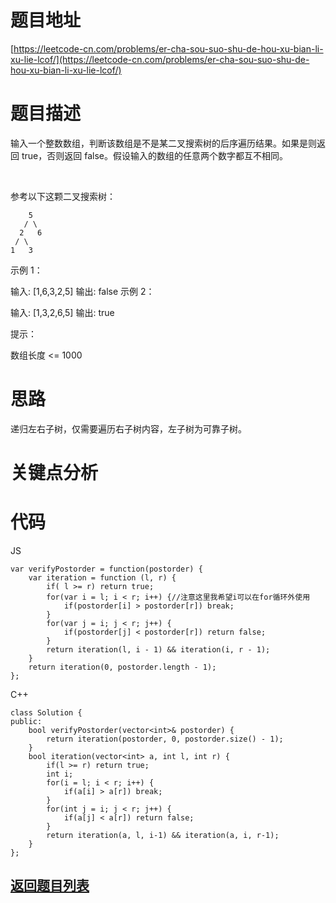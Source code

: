# 题目地址

[https://leetcode-cn.com/problems/er-cha-sou-suo-shu-de-hou-xu-bian-li-xu-lie-lcof/](https://leetcode-cn.com/problems/er-cha-sou-suo-shu-de-hou-xu-bian-li-xu-lie-lcof/)

# 题目描述
输入一个整数数组，判断该数组是不是某二叉搜索树的后序遍历结果。如果是则返回 true，否则返回 false。假设输入的数组的任意两个数字都互不相同。

 

参考以下这颗二叉搜索树：

        5
       / \
      2   6
     / \
    1   3

示例 1：

输入: [1,6,3,2,5]
输出: false
示例 2：

输入: [1,3,2,6,5]
输出: true
 

提示：

数组长度 <= 1000


# 思路
递归左右子树，仅需要遍历右子树内容，左子树为可靠子树。
# 关键点分析

# 代码
JS

    var verifyPostorder = function(postorder) {
        var iteration = function (l, r) {
            if( l >= r) return true;
            for(var i = l; i < r; i++) {//注意这里我希望i可以在for循环外使用
                if(postorder[i] > postorder[r]) break;
            }
            for(var j = i; j < r; j++) {
                if(postorder[j] < postorder[r]) return false;
            }
            return iteration(l, i - 1) && iteration(i, r - 1);
        }
        return iteration(0, postorder.length - 1);
    };

C++

    class Solution {
    public:
        bool verifyPostorder(vector<int>& postorder) {
            return iteration(postorder, 0, postorder.size() - 1);
        }
        bool iteration(vector<int> a, int l, int r) {
            if(l >= r) return true;
            int i;
            for(i = l; i < r; i++) {
                if(a[i] > a[r]) break;
            }
            for(int j = i; j < r; j++) {
                if(a[j] < a[r]) return false;
            }
            return iteration(a, l, i-1) && iteration(a, i, r-1);
        }
    };
    
## [返回题目列表](../../README.md)